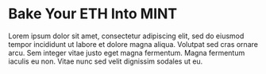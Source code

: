 
# Bake Your ETH Into MINT
Lorem ipsum dolor sit amet, consectetur adipiscing elit, sed do eiusmod tempor incididunt ut labore et dolore magna aliqua. Volutpat sed cras ornare arcu. Sem integer vitae justo eget magna fermentum. Magna fermentum iaculis eu non. Vitae nunc sed velit dignissim sodales ut eu.
